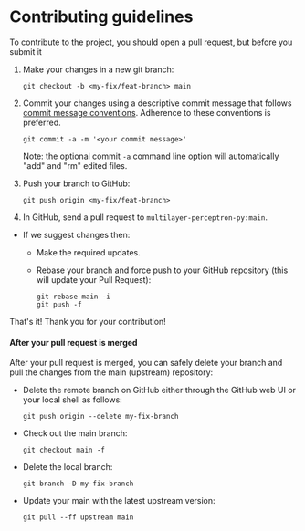 # Contributing guidelines

To contribute to the project, you should open a pull request, but before you submit it

1. Make your changes in a new git branch:

   ```shell
   git checkout -b <my-fix/feat-branch> main
   ```

2. Commit your changes using a descriptive commit message that follows
   [commit message conventions](#commit). Adherence to these conventions
   is preferred.

   ```shell
   git commit -a -m '<your commit message>'
   ```

   Note: the optional commit `-a` command line option will automatically "add" and "rm" edited files.

3. Push your branch to GitHub:

   ```shell
   git push origin <my-fix/feat-branch>
   ```

4. In GitHub, send a pull request to `multilayer-perceptron-py:main`.

- If we suggest changes then:

  - Make the required updates.
  - Rebase your branch and force push to your GitHub repository (this will update your Pull Request):

    ```shell
    git rebase main -i
    git push -f
    ```

That's it! Thank you for your contribution!

#### After your pull request is merged

After your pull request is merged, you can safely delete your branch and pull the changes
from the main (upstream) repository:

- Delete the remote branch on GitHub either through the GitHub web UI or your local shell as follows:

  ```shell
  git push origin --delete my-fix-branch
  ```

- Check out the main branch:

  ```shell
  git checkout main -f
  ```

- Delete the local branch:

  ```shell
  git branch -D my-fix-branch
  ```

- Update your main with the latest upstream version:

  ```shell
  git pull --ff upstream main
  ```
